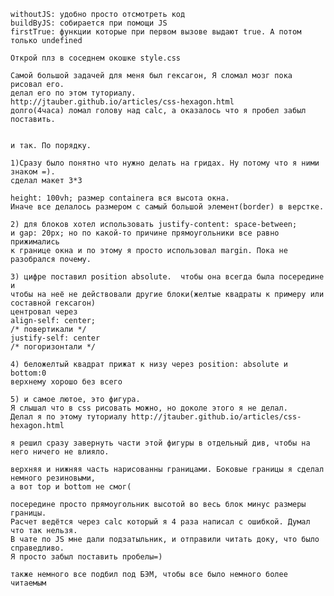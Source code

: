     withoutJS: удобно просто отсмотреть код
    buildByJS: собирается при помощи JS
    firstTrue: функции которые при первом вызове выдают true. А потом только undefined
    
    Открой плз в соседнем окошке style.css

    Самой большой задачей для меня был гексагон, Я сломал мозг пока рисовал его.  
    делал его по этом туториалу.
    http://jtauber.github.io/articles/css-hexagon.html
    долго(4часа) ломал голову над calс, а оказалось что я пробел забыл поставить.


    и так. По порядку. 

    1)Сразу было понятно что нужно делать на гридах. Ну потому что я ними знаком =). 
    сделал макет 3*3 

    height: 100vh; размер containera вся высота окна. 
    Иначе все делалось размером с самый большой элемент(border) в верстке. 

    2) для блоков хотел использовать justify-content: space-between; 
    и gap: 20px; но по какой-то причине прямоугольники все равно прижимались 
    к границе окна и по этому я просто использовал margin. Пока не разобрался почему.

    3) цифре поставил position absolute.  чтобы она всегда была посередине и 
    чтобы на неё не действовали другие блоки(желтые квадраты к примеру или составной гексагон)
    центровал через
    align-self: center; 
    /* повертикали */
    justify-self: center
    /* погоризонтали */

    4) беложелтый квадрат прижат к низу через position: absolute и bottom:0
    верхнему хорошо без всего

    5) и самое лютое, это фигура. 
    Я слышал что в css рисовать можно, но доколе этого я не делал.
    Делал я по этому туториалу http://jtauber.github.io/articles/css-hexagon.html

    я решил сразу завернуть части этой фигуры в отдельный див, чтобы на него ничего не влияло. 

    верхняя и нижняя часть нарисованны границами. Боковые границы я сделал немного резиновыми, 
    а вот top и bottom не смог(

    посередине просто прямоугольник высотой во весь блок минус размеры границы. 
    Расчет ведётся через calc который я 4 раза написал с ошибкой. Думал что так нельзя. 
    В чате по JS мне дали подзатыльник, и отправили читать доку, что было справедливо.
    Я просто забыл поставить пробелы=) 

    также немного все подбил под БЭМ, чтобы все было немного более читаемым








